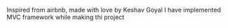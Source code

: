 Inspired from airbnb, made with love by Keshav Goyal
I have implemented MVC framework while making thi project
